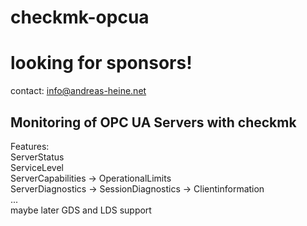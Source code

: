 # checkmk-opcua   
  
# looking for sponsors!      
contact: info@andreas-heine.net    
  
## Monitoring of OPC UA Servers with checkmk  
Features:    
ServerStatus  
ServiceLevel  
ServerCapabilities -> OperationalLimits  
ServerDiagnostics -> SessionDiagnostics -> Clientinformation  
...  
maybe later GDS and LDS support  
